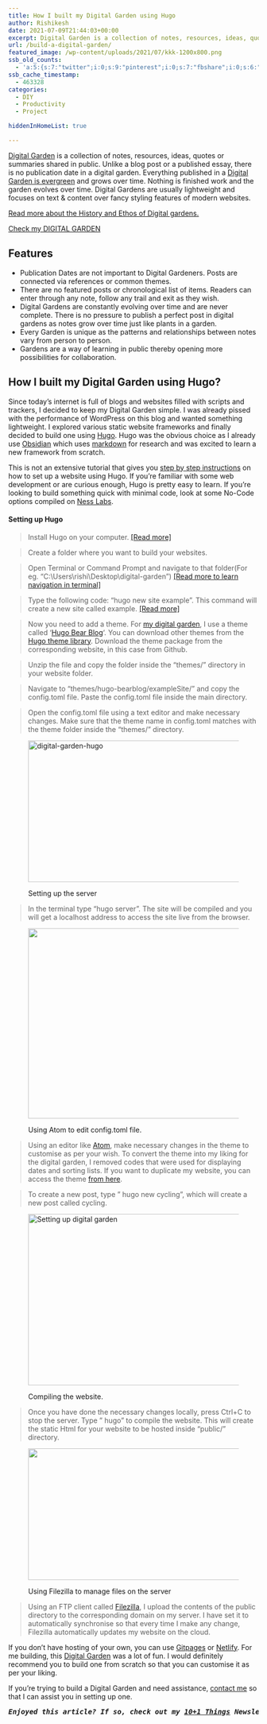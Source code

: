 ```yaml
---
title: How I built my Digital Garden using Hugo
author: Rishikesh
date: 2021-07-09T21:44:03+00:00
excerpt: Digital Garden is a collection of notes, resources, ideas, quotes or summaries shared in public. This article explains how I built a digital garden using Hugo.
url: /build-a-digital-garden/
featured_image: /wp-content/uploads/2021/07/kkk-1200x800.png
ssb_old_counts:
  - 'a:5:{s:7:"twitter";i:0;s:9:"pinterest";i:0;s:7:"fbshare";i:0;s:6:"reddit";i:0;s:6:"tumblr";N;}'
ssb_cache_timestamp:
  - 463328
categories:
  - DIY
  - Productivity
  - Project

hiddenInHomeList: true

---
```

<p class="has-drop-cap">
  <a href="https://notes.rishikeshs.com" title="https://notes.rishikeshs.com">Digital Garden</a> is a collection of notes, resources, ideas, quotes or summaries shared in public. Unlike a blog post or a published essay, there is no publication date in a digital garden. Everything published in a <a href="https://maggieappleton.com/garden-history" target="_blank" rel="noreferrer noopener" title="https://maggieappleton.com/garden-history">Digital Garden is evergreen</a> and grows over time. Nothing is finished work and the garden evolves over time. Digital Gardens are usually lightweight and focuses on text & content over fancy styling features of modern websites.
</p>

<a href="https://maggieappleton.com/garden-history" target="_blank" rel="noreferrer noopener" title="https://maggieappleton.com/garden-history">Read more about the History and Ethos of Digital gardens.</a>

<div class="is-layout-flex wp-block-buttons">
  <div class="wp-block-button">
    <a class="wp-block-button__link" href="https://notes.rishikeshs.com" target="_blank" rel="noreferrer noopener">Check my DIGITAL GARDEN</a>
  </div>
</div>

## Features 

  * Publication Dates are not important to Digital Gardeners. Posts are connected via references or common themes.
  * There are no featured posts or chronological list of items. Readers can enter through any note, follow any trail and exit as they wish.
  * Digital Gardens are constantly evolving over time and are never complete. There is no pressure to publish a perfect post in digital gardens as notes grow over time just like plants in a garden.
  * Every Garden is unique as the patterns and relationships between notes vary from person to person.
  * Gardens are a way of learning in public thereby opening more possibilities for collaboration.

## How I built my Digital Garden using Hugo?

Since today&#8217;s internet is full of blogs and websites filled with scripts and trackers, I decided to keep my Digital Garden simple. I was already pissed with the performance of WordPress on this blog and wanted something lightweight. I explored various static website frameworks and finally decided to build one using [Hugo][1]. Hugo was the obvious choice as I already use <a href="https://obsidian.md/" target="_blank" rel="noreferrer noopener" title="https://obsidian.md/">Obsidian</a> which uses <a href="https://www.markdownguide.org/getting-started/#:~:text=What%20is%20Markdown%3F,than%20using%20a%20WYSIWYG%20editor." target="_blank" rel="noreferrer noopener" title="https://www.markdownguide.org/getting-started/#:~:text=What%20is%20Markdown%3F,than%20using%20a%20WYSIWYG%20editor.">markdown</a> for research and was excited to learn a new framework from scratch.

This is not an extensive tutorial that gives you [step by step instructions][2] on how to set up a website using Hugo. If you&#8217;re familiar with some web development or are curious enough, Hugo is pretty easy to learn. If you&#8217;re looking to build something quick with minimal code, look at some No-Code options compiled on <a href="https://nesslabs.com/digital-garden-set-up#:~:text=A%20digital%20garden%20is%20an,to%20be%20cultivated%20in%20public." target="_blank" rel="noreferrer noopener">Ness Labs</a>.

#### Setting up Hugo

<blockquote class="wp-block-quote">
  <p>
    Install Hugo on your computer. <a href="https://gohugo.io/getting-started/installing/" target="_blank" rel="noreferrer noopener" title="https://gohugo.io/getting-started/installing/">[Read more]</a>
  </p>
</blockquote>

<blockquote class="wp-block-quote">
  <p>
    Create a folder where you want to build your websites.
  </p>
</blockquote>

<blockquote class="wp-block-quote">
  <p>
    Open Terminal or Command Prompt and navigate to that folder(For eg. &#8220;C:\Users\rishi\Desktop\digital-garden&#8221;) <a href="https://riptutorial.com/cmd/example/8646/navigating-in-cmd4" target="_blank" rel="noreferrer noopener" title="https://riptutorial.com/cmd/example/8646/navigating-in-cmd4">[Read more to learn navigation in terminal]</a>
  </p>
</blockquote>

<blockquote class="wp-block-quote">
  <p>
    Type the following code: &#8220;hugo new site example&#8221;. This command will create a new site called example. <a href="https://gohugo.io/getting-started/quick-start/" target="_blank" rel="noreferrer noopener" title="https://gohugo.io/getting-started/quick-start/">[Read more]</a>
  </p>
</blockquote>

<blockquote class="wp-block-quote">
  <p>
    Now you need to add a theme. For <a href="https://notes.rishikeshs.com/" target="_blank" rel="noreferrer noopener" title="https://notes.rishikeshs.com/">my digital garden</a>, I use a theme called &#8216;<a href="https://janraasch.github.io/hugo-bearblog/" target="_blank" rel="noreferrer noopener" title="https://janraasch.github.io/hugo-bearblog/">Hugo Bear Blog</a>&#8216;. You can download other themes from the <a href="https://themes.gohugo.io/" target="_blank" rel="noreferrer noopener" title="https://themes.gohugo.io/">Hugo theme library</a>. Download the theme package from the corresponding website, in this case from Github.
  </p>
</blockquote>

<blockquote class="wp-block-quote">
  <p>
    Unzip the file and copy the folder inside the &#8220;themes/&#8221; directory in your website folder.
  </p>
</blockquote>

<blockquote class="wp-block-quote">
  <p>
    Navigate to &#8220;themes/hugo-bearblog/exampleSite/&#8221; and copy the config.toml file. Paste the config.toml file inside the main directory.
  </p>
</blockquote>

<blockquote class="wp-block-quote">
  <p>
    Open the config.toml file using a text editor and make necessary changes. Make sure that the theme name in config.toml matches with the theme folder inside the &#8220;themes/&#8221; directory.
  </p>
</blockquote><figure class="wp-block-image size-large is-style-default">

<img decoding="async" loading="lazy" width="580" height="285" src="https://i0.wp.com/rishikeshs.com/wp-content/uploads/2021/07/Capture.png?resize=580%2C285&#038;ssl=1" alt="digital-garden-hugo" class="wp-image-408" srcset="https://i0.wp.com/rishikeshs.com/wp-content/uploads/2021/07/Capture.png?resize=1024%2C504&ssl=1 1024w, https://i0.wp.com/rishikeshs.com/wp-content/uploads/2021/07/Capture.png?resize=300%2C148&ssl=1 300w, https://i0.wp.com/rishikeshs.com/wp-content/uploads/2021/07/Capture.png?resize=768%2C378&ssl=1 768w, https://i0.wp.com/rishikeshs.com/wp-content/uploads/2021/07/Capture.png?w=1034&ssl=1 1034w" sizes="(max-width: 580px) 100vw, 580px" data-recalc-dims="1" /> <figcaption>Setting up the server</figcaption></figure> 

<blockquote class="wp-block-quote">
  <p>
    In the terminal type &#8220;hugo server&#8221;. The site will be compiled and you will get a localhost address to access the site live from the browser.
  </p>
</blockquote><figure class="wp-block-image size-large is-style-default">

<img decoding="async" loading="lazy" width="580" height="383" src="https://i0.wp.com/rishikeshs.com/wp-content/uploads/2021/07/aa.png?resize=580%2C383&#038;ssl=1" alt="" class="wp-image-410" srcset="https://i0.wp.com/rishikeshs.com/wp-content/uploads/2021/07/aa.png?resize=1024%2C677&ssl=1 1024w, https://i0.wp.com/rishikeshs.com/wp-content/uploads/2021/07/aa.png?resize=300%2C198&ssl=1 300w, https://i0.wp.com/rishikeshs.com/wp-content/uploads/2021/07/aa.png?resize=768%2C508&ssl=1 768w, https://i0.wp.com/rishikeshs.com/wp-content/uploads/2021/07/aa.png?resize=1200%2C793&ssl=1 1200w, https://i0.wp.com/rishikeshs.com/wp-content/uploads/2021/07/aa.png?w=1374&ssl=1 1374w" sizes="(max-width: 580px) 100vw, 580px" data-recalc-dims="1" /> <figcaption>Using Atom to edit config.toml file.</figcaption></figure> 

<blockquote class="wp-block-quote">
  <p>
    Using an editor like <a href="https://atom.io/" target="_blank" rel="noreferrer noopener">Atom</a>, make necessary changes in the theme to customise as per your wish. To convert the theme into my liking for the digital garden, I removed codes that were used for displaying dates and sorting lists. If you want to duplicate my website, you can access the theme <a href="https://drive.google.com/file/d/1_qsSy7T72CAv_S20mlCMmyPiVoJbCLH9/view?usp=sharing" target="_blank" rel="noreferrer noopener">from here</a>.
  </p>
</blockquote>

<blockquote class="wp-block-quote">
  <p>
    To create a new post, type &#8221; hugo new cycling&#8221;, which will create a new post called cycling.
  </p>
</blockquote><figure class="wp-block-image size-large is-style-default">

<img decoding="async" loading="lazy" width="580" height="345" src="https://i0.wp.com/rishikeshs.com/wp-content/uploads/2021/07/faf.png?resize=580%2C345&#038;ssl=1" alt="Setting up digital garden" class="wp-image-411" srcset="https://i0.wp.com/rishikeshs.com/wp-content/uploads/2021/07/faf.png?w=697&ssl=1 697w, https://i0.wp.com/rishikeshs.com/wp-content/uploads/2021/07/faf.png?resize=300%2C178&ssl=1 300w" sizes="(max-width: 580px) 100vw, 580px" data-recalc-dims="1" /> <figcaption>Compiling the website.</figcaption></figure> 

<blockquote class="wp-block-quote">
  <p>
    Once you have done the necessary changes locally, press Ctrl+C to stop the server. Type &#8221; hugo&#8221; to compile the website. This will create the static Html for your website to be hosted inside &#8220;public/&#8221; directory.
  </p>
</blockquote><figure class="wp-block-image size-large is-style-default">

<img decoding="async" loading="lazy" width="580" height="265" src="https://i0.wp.com/rishikeshs.com/wp-content/uploads/2021/07/fil.png?resize=580%2C265&#038;ssl=1" alt="" class="wp-image-412" srcset="https://i0.wp.com/rishikeshs.com/wp-content/uploads/2021/07/fil.png?resize=1024%2C468&ssl=1 1024w, https://i0.wp.com/rishikeshs.com/wp-content/uploads/2021/07/fil.png?resize=300%2C137&ssl=1 300w, https://i0.wp.com/rishikeshs.com/wp-content/uploads/2021/07/fil.png?resize=768%2C351&ssl=1 768w, https://i0.wp.com/rishikeshs.com/wp-content/uploads/2021/07/fil.png?resize=1536%2C701&ssl=1 1536w, https://i0.wp.com/rishikeshs.com/wp-content/uploads/2021/07/fil.png?resize=1200%2C548&ssl=1 1200w, https://i0.wp.com/rishikeshs.com/wp-content/uploads/2021/07/fil.png?w=1708&ssl=1 1708w" sizes="(max-width: 580px) 100vw, 580px" data-recalc-dims="1" /> <figcaption>Using Filezilla to manage files on the server</figcaption></figure> 

<blockquote class="wp-block-quote">
  <p>
    Using an FTP client called <a href="https://filezilla-project.org/" target="_blank" rel="noreferrer noopener" title="https://filezilla-project.org/">Filezilla</a>, I upload the contents of the public directory to the corresponding domain on my server. I have set it to automatically synchronise so that every time I make any change, Filezilla automatically updates my website on the cloud.
  </p>
</blockquote>

If you don&#8217;t have hosting of your own, you can use <a href="https://pages.github.com/" target="_blank" rel="noreferrer noopener" title="https://pages.github.com/">Gitpages</a> or <a href="https://www.netlify.com/" target="_blank" rel="noreferrer noopener" title="https://www.netlify.com/">Netlify</a>. For me building, this <a href="https://notes.rishikeshs.com" target="_blank" rel="noreferrer noopener" title="https://notes.rishikeshs.com">Digital Garden</a> was a lot of fun. I would definitely recommend you to build one from scratch so that you can customise it as per your liking.  
  
If you&#8217;re trying to build a Digital Garden and need assistance, <a href="https://rishikeshs.com/contact/" target="_blank" rel="noreferrer noopener" title="Contact">contact me</a> so that I can assist you in setting up one.

<pre class="wp-block-preformatted"><em><strong>Enjoyed this article? If so, check out my <a href="https://rishikesh.substack.com/" target="_blank" rel="noreferrer noopener">10+1 Things</a> Newsletter that I send out every Saturday. It contains 11 interesting Things I thought were worth sharing including books,articles, projects, and other things I'm curious about. <a href="https://rishikesh.substack.com/archive">Click here </a>if you would like to check out the previous issues and may be subscribe! &nbsp;</strong></em></pre>

 [1]: https://gohugo.io/
 [2]: https://gohugo.io/getting-started/